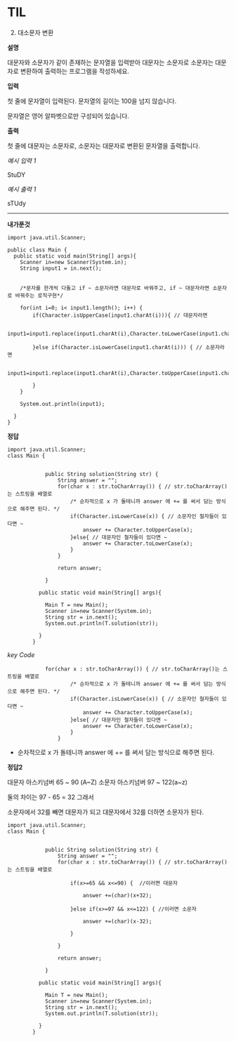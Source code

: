 # TIL

2. 대소문자 변환

**설명**

대문자와 소문자가 같이 존재하는 문자열을 입력받아 대문자는 소문자로 소문자는 대문자로 변환하여 출력하는 프로그램을 작성하세요.

**입력**

첫 줄에 문자열이 입력된다. 문자열의 길이는 100을 넘지 않습니다.

문자열은 영어 알파벳으로만 구성되어 있습니다.

**출력**

첫 줄에 대문자는 소문자로, 소문자는 대문자로 변환된 문자열을 출력합니다.

_예시 입력 1_

StuDY

_예시 출력 1_

sTUdy

---

**내가푼것**

```
import java.util.Scanner;

public class Main {
  public static void main(String[] args){
    Scanner in=new Scanner(System.in);
    String input1 = in.next();


    /*문자를 한개씩 다돌고 if ~ 소문자라면 대문자로 바꿔주고, if ~ 대문자라면 소문자로 바꿔주는 로직구현*/

    for(int i=0; i< input1.length(); i++) {
    	if(Character.isUpperCase(input1.charAt(i))){ // 대문자라면

    		input1=input1.replace(input1.charAt(i),Character.toLowerCase(input1.charAt(i)));

    	}else if(Character.isLowerCase(input1.charAt(i))) { // 소문자라면

    		input1=input1.replace(input1.charAt(i),Character.toUpperCase(input1.charAt(i)));

    	}
    }

    System.out.println(input1);

  }
}
```

**정답**

```
import java.util.Scanner;
class Main {


			public String solution(String str) {
				String answer = "";
				for(char x : str.toCharArray()) { // str.toCharArray()는 스트링을 배열로
					/* 순차적으로 x 가 돌테니까 answer 에 += 를 써서 담는 방식으로 해주면 된다. */
					if(Character.isLowerCase(x)) { // 소문자인 철자들이 있다면 ~
						answer += Character.toUpperCase(x);
					}else{ // 대문자인 철자들이 있다면 ~
						answer += Character.toLowerCase(x);
					}
				}

				return answer;

			}

		  public static void main(String[] args){

			Main T = new Main();
		    Scanner in=new Scanner(System.in);
		    String str = in.next();
		    System.out.println(T.solution(str));

		  }
		}
```

_key Code_

```
            for(char x : str.toCharArray()) { // str.toCharArray()는 스트링을 배열로
					/* 순차적으로 x 가 돌테니까 answer 에 += 를 써서 담는 방식으로 해주면 된다. */
					if(Character.isLowerCase(x)) { // 소문자인 철자들이 있다면 ~
						answer += Character.toUpperCase(x);
					}else{ // 대문자인 철자들이 있다면 ~
						answer += Character.toLowerCase(x);
					}
				}
```

- 순차적으로 x 가 돌테니까 answer 에 += 를 써서 담는 방식으로 해주면 된다.

**정답2**

대문자 아스키넘버 65 ~ 90 (A~Z)
소문자 아스키넘버 97 ~ 122(a~z)

둘의 차이는 97 - 65 = 32
그래서

소문자에서 32를 빼면 대문자가 되고
대문자에서 32를 더하면 소문자가 된다.

```
import java.util.Scanner;
class Main {


			public String solution(String str) {
				String answer = "";
				for(char x : str.toCharArray()) { // str.toCharArray()는 스트링을 배열로

					if(x>=65 && x<=90) {  //이러면 대문자

						answer +=(char)(x+32);

 					}else if(x>=97 && x<=122) { //이러면 소문자

 						answer +=(char)(x-32);

					}

				}

				return answer;

			}

		  public static void main(String[] args){

			Main T = new Main();
		    Scanner in=new Scanner(System.in);
		    String str = in.next();
		    System.out.println(T.solution(str));

		  }
		}
```
